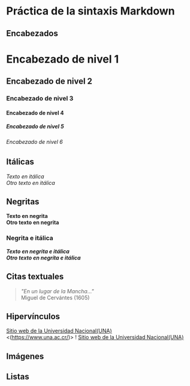 # Práctica de la sintaxis Markdown

## Encabezados
# Encabezado de nivel 1
## Encabezado de nivel 2
### Encabezado de nivel 3
#### Encabezado de nivel 4
##### Encabezado de nivel 5
###### Encabezado de nivel 6

## Itálicas
*Texto en itálica*  
_Otro texto en itálica_
## Negritas
**Texto en negrita**
\
__Otro texto en negrita__


### Negrita e itálica 
***Texto en negrita e itálica***
\
_**Otro texto en negríta e itálica**_

## Citas textuales
> _"En un lugar de la Mancha..."_
\
Miguel de Cervántes (1605)

## Hipervínculos
[Sitio web de la Universidad Nacional(UNA)](https://www.una.ac.cr/)
\
<(https://www.una.ac.cr/)>
! [Sitio web de la Universidad Nacional(UNA)](https://www.una.ac.cr/)
## Imágenes

## Listas 

